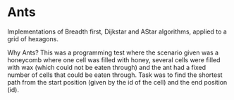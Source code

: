 # Ants
Implementations of Breadth first, Dijkstar and AStar algorithms, applied to a grid of hexagons.

Why Ants? This was a programming test where the scenario given was a honeycomb where one cell was filled with honey, 
several cells were filled with wax (which could not be eaten through) and the ant had a fixed number of cells that could
be eaten through. Task was to find the shortest path from the start position (given by the id of the cell) and the end
position (id). 

